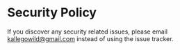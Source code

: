 # Security Policy

If you discover any security related issues, please email kallegowild@gmail.com instead of using the issue tracker.
